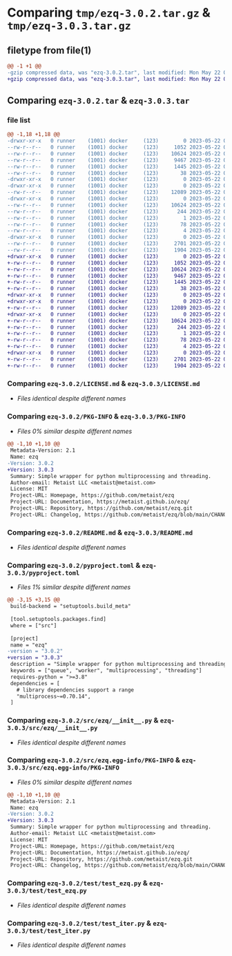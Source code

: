 # Comparing `tmp/ezq-3.0.2.tar.gz` & `tmp/ezq-3.0.3.tar.gz`

## filetype from file(1)

```diff
@@ -1 +1 @@
-gzip compressed data, was "ezq-3.0.2.tar", last modified: Mon May 22 02:34:14 2023, max compression
+gzip compressed data, was "ezq-3.0.3.tar", last modified: Mon May 22 02:34:44 2023, max compression
```

## Comparing `ezq-3.0.2.tar` & `ezq-3.0.3.tar`

### file list

```diff
@@ -1,18 +1,18 @@
-drwxr-xr-x   0 runner    (1001) docker     (123)        0 2023-05-22 02:34:14.274775 ezq-3.0.2/
--rw-r--r--   0 runner    (1001) docker     (123)     1052 2023-05-22 02:33:59.000000 ezq-3.0.2/LICENSE.md
--rw-r--r--   0 runner    (1001) docker     (123)    10624 2023-05-22 02:34:14.274775 ezq-3.0.2/PKG-INFO
--rw-r--r--   0 runner    (1001) docker     (123)     9467 2023-05-22 02:33:59.000000 ezq-3.0.2/README.md
--rw-r--r--   0 runner    (1001) docker     (123)     1445 2023-05-22 02:33:59.000000 ezq-3.0.2/pyproject.toml
--rw-r--r--   0 runner    (1001) docker     (123)       38 2023-05-22 02:34:14.274775 ezq-3.0.2/setup.cfg
-drwxr-xr-x   0 runner    (1001) docker     (123)        0 2023-05-22 02:34:14.270775 ezq-3.0.2/src/
-drwxr-xr-x   0 runner    (1001) docker     (123)        0 2023-05-22 02:34:14.274775 ezq-3.0.2/src/ezq/
--rw-r--r--   0 runner    (1001) docker     (123)    12089 2023-05-22 02:33:59.000000 ezq-3.0.2/src/ezq/__init__.py
-drwxr-xr-x   0 runner    (1001) docker     (123)        0 2023-05-22 02:34:14.274775 ezq-3.0.2/src/ezq.egg-info/
--rw-r--r--   0 runner    (1001) docker     (123)    10624 2023-05-22 02:34:14.000000 ezq-3.0.2/src/ezq.egg-info/PKG-INFO
--rw-r--r--   0 runner    (1001) docker     (123)      244 2023-05-22 02:34:14.000000 ezq-3.0.2/src/ezq.egg-info/SOURCES.txt
--rw-r--r--   0 runner    (1001) docker     (123)        1 2023-05-22 02:34:14.000000 ezq-3.0.2/src/ezq.egg-info/dependency_links.txt
--rw-r--r--   0 runner    (1001) docker     (123)       78 2023-05-22 02:34:14.000000 ezq-3.0.2/src/ezq.egg-info/requires.txt
--rw-r--r--   0 runner    (1001) docker     (123)        4 2023-05-22 02:34:14.000000 ezq-3.0.2/src/ezq.egg-info/top_level.txt
-drwxr-xr-x   0 runner    (1001) docker     (123)        0 2023-05-22 02:34:14.274775 ezq-3.0.2/test/
--rw-r--r--   0 runner    (1001) docker     (123)     2701 2023-05-22 02:33:59.000000 ezq-3.0.2/test/test_ezq.py
--rw-r--r--   0 runner    (1001) docker     (123)     1904 2023-05-22 02:33:59.000000 ezq-3.0.2/test/test_iter.py
+drwxr-xr-x   0 runner    (1001) docker     (123)        0 2023-05-22 02:34:44.530097 ezq-3.0.3/
+-rw-r--r--   0 runner    (1001) docker     (123)     1052 2023-05-22 02:34:26.000000 ezq-3.0.3/LICENSE.md
+-rw-r--r--   0 runner    (1001) docker     (123)    10624 2023-05-22 02:34:44.530097 ezq-3.0.3/PKG-INFO
+-rw-r--r--   0 runner    (1001) docker     (123)     9467 2023-05-22 02:34:26.000000 ezq-3.0.3/README.md
+-rw-r--r--   0 runner    (1001) docker     (123)     1445 2023-05-22 02:34:26.000000 ezq-3.0.3/pyproject.toml
+-rw-r--r--   0 runner    (1001) docker     (123)       38 2023-05-22 02:34:44.530097 ezq-3.0.3/setup.cfg
+drwxr-xr-x   0 runner    (1001) docker     (123)        0 2023-05-22 02:34:44.530097 ezq-3.0.3/src/
+drwxr-xr-x   0 runner    (1001) docker     (123)        0 2023-05-22 02:34:44.530097 ezq-3.0.3/src/ezq/
+-rw-r--r--   0 runner    (1001) docker     (123)    12089 2023-05-22 02:34:26.000000 ezq-3.0.3/src/ezq/__init__.py
+drwxr-xr-x   0 runner    (1001) docker     (123)        0 2023-05-22 02:34:44.530097 ezq-3.0.3/src/ezq.egg-info/
+-rw-r--r--   0 runner    (1001) docker     (123)    10624 2023-05-22 02:34:44.000000 ezq-3.0.3/src/ezq.egg-info/PKG-INFO
+-rw-r--r--   0 runner    (1001) docker     (123)      244 2023-05-22 02:34:44.000000 ezq-3.0.3/src/ezq.egg-info/SOURCES.txt
+-rw-r--r--   0 runner    (1001) docker     (123)        1 2023-05-22 02:34:44.000000 ezq-3.0.3/src/ezq.egg-info/dependency_links.txt
+-rw-r--r--   0 runner    (1001) docker     (123)       78 2023-05-22 02:34:44.000000 ezq-3.0.3/src/ezq.egg-info/requires.txt
+-rw-r--r--   0 runner    (1001) docker     (123)        4 2023-05-22 02:34:44.000000 ezq-3.0.3/src/ezq.egg-info/top_level.txt
+drwxr-xr-x   0 runner    (1001) docker     (123)        0 2023-05-22 02:34:44.530097 ezq-3.0.3/test/
+-rw-r--r--   0 runner    (1001) docker     (123)     2701 2023-05-22 02:34:26.000000 ezq-3.0.3/test/test_ezq.py
+-rw-r--r--   0 runner    (1001) docker     (123)     1904 2023-05-22 02:34:26.000000 ezq-3.0.3/test/test_iter.py
```

### Comparing `ezq-3.0.2/LICENSE.md` & `ezq-3.0.3/LICENSE.md`

 * *Files identical despite different names*

### Comparing `ezq-3.0.2/PKG-INFO` & `ezq-3.0.3/PKG-INFO`

 * *Files 0% similar despite different names*

```diff
@@ -1,10 +1,10 @@
 Metadata-Version: 2.1
 Name: ezq
-Version: 3.0.2
+Version: 3.0.3
 Summary: Simple wrapper for python multiprocessing and threading.
 Author-email: Metaist LLC <metaist@metaist.com>
 License: MIT
 Project-URL: Homepage, https://github.com/metaist/ezq
 Project-URL: Documentation, https://metaist.github.io/ezq/
 Project-URL: Repository, https://github.com/metaist/ezq.git
 Project-URL: Changelog, https://github.com/metaist/ezq/blob/main/CHANGELOG.md
```

### Comparing `ezq-3.0.2/README.md` & `ezq-3.0.3/README.md`

 * *Files identical despite different names*

### Comparing `ezq-3.0.2/pyproject.toml` & `ezq-3.0.3/pyproject.toml`

 * *Files 1% similar despite different names*

```diff
@@ -3,15 +3,15 @@
 build-backend = "setuptools.build_meta"
 
 [tool.setuptools.packages.find]
 where = ["src"]
 
 [project]
 name = "ezq"
-version = "3.0.2"
+version = "3.0.3"
 description = "Simple wrapper for python multiprocessing and threading."
 keywords = ["queue", "worker", "multiprocessing", "threading"]
 requires-python = ">=3.8"
 dependencies = [
   # library dependencies support a range
   "multiprocess~=0.70.14",
 ]
```

### Comparing `ezq-3.0.2/src/ezq/__init__.py` & `ezq-3.0.3/src/ezq/__init__.py`

 * *Files identical despite different names*

### Comparing `ezq-3.0.2/src/ezq.egg-info/PKG-INFO` & `ezq-3.0.3/src/ezq.egg-info/PKG-INFO`

 * *Files 0% similar despite different names*

```diff
@@ -1,10 +1,10 @@
 Metadata-Version: 2.1
 Name: ezq
-Version: 3.0.2
+Version: 3.0.3
 Summary: Simple wrapper for python multiprocessing and threading.
 Author-email: Metaist LLC <metaist@metaist.com>
 License: MIT
 Project-URL: Homepage, https://github.com/metaist/ezq
 Project-URL: Documentation, https://metaist.github.io/ezq/
 Project-URL: Repository, https://github.com/metaist/ezq.git
 Project-URL: Changelog, https://github.com/metaist/ezq/blob/main/CHANGELOG.md
```

### Comparing `ezq-3.0.2/test/test_ezq.py` & `ezq-3.0.3/test/test_ezq.py`

 * *Files identical despite different names*

### Comparing `ezq-3.0.2/test/test_iter.py` & `ezq-3.0.3/test/test_iter.py`

 * *Files identical despite different names*

